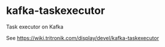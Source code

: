 # kafka-taskexecutor

Task executor on Kafka

See https://wiki.tritronik.com/display/devel/kafka-taskexecutor
